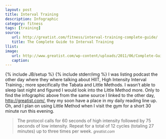 ```yaml
---
layout: post
title: Interval Training
description: Infographic
category: fitness
tags: [training]
source:
   url: http://greatist.com/fitness/interval-training-complete-guide/
   title: The Complete Guide to Interval Training 
llist:
image:
   url: http://www.greatist.com/wp-content/uploads/2011/06/Complete-Guide-to-Interval-Training.png
   caption:
---
```

{% include JB/setup %}
{% include stderr/img %}
I was listing podcast the other day where they where talking about HIIT, High Intensity Interval Training.; more specifically the Tabata and Little Methods. I wasn’t able to sleep last night and figured I would look into the Little Method more. Only to find the infographic above from the same source I linked to the other day, <http://greatist.com/>, they my soon have a place in my daily reading line up. Oh, and I plan on using Little Method when I visit the gym for a short 30 minute run this evening.

>The protocol calls for 60 seconds of high intensity followed by 75 seconds of low intensity. Repeat for a total of 12 cycles (totaling 27 minutes) up to three times per week.
><small><cite>greatist.com</cite></small>